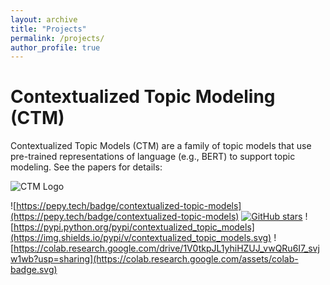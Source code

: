 ```yaml
---
layout: archive
title: "Projects"
permalink: /projects/
author_profile: true
---
```


# Contextualized Topic Modeling (CTM)

Contextualized Topic Models (CTM) are a family of topic models that use pre-trained representations of language (e.g., BERT) to support topic modeling. See the papers for details:

![CTM Logo](https://raw.githubusercontent.com/MilaNLProc/contextualized-topic-models/master/img/logo.png)

![https://pepy.tech/badge/contextualized-topic-models](https://pepy.tech/badge/contextualized-topic-models)
[![GitHub stars](https://img.shields.io/github/stars/MilaNLProc/contextualized-topic-models?style=social&label=Star&maxAge=2592000)](https://GitHub.com/MilaNLProc/contextualized-topic-models/stargazers/)
![https://pypi.python.org/pypi/contextualized_topic_models](https://img.shields.io/pypi/v/contextualized_topic_models.svg)
![https://colab.research.google.com/drive/1V0tkpJL1yhiHZUJ_vwQRu6I7_svjw1wb?usp=sharing](https://colab.research.google.com/assets/colab-badge.svg)


